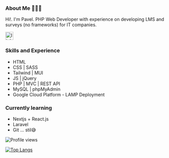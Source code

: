 ### About Me 👨🏻‍💻

Hi!. I'm Pavel. PHP Web Developer with experience on developing LMS and surveys (no frameworks) for IT companies.

[<img src='https://cdn.jsdelivr.net/npm/simple-icons@3.0.1/icons/linkedin.svg' alt='linkedin' height='25'>](https://www.linkedin.com/in/https://www.linkedin.com/in/apavel-rampi-1b552379//)  

### Skills and Experience
- HTML
- CSS | SASS
- Tailwind | MUI
- JS | jQuery
- PHP | MVC | REST API
- MySQL | phpMyAdmin
- Google Cloud Platform - LAMP Deployment

### Currently learning
- Nextjs + React.js
- Laravel
- Git ... stil😅

![Profile views](https://gpvc.arturio.dev/PavelFlynn)

[![Top Langs](https://github-readme-stats.vercel.app/api/top-langs/?username=PavelFlynn)](https://github.com/anuraghazra/github-readme-stats)
